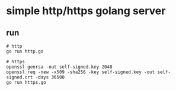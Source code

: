 # simple http/https golang server

## run
```
# http
go run http.go

# https
openssl genrsa -out self-signed.key 2048
openssl req -new -x509 -sha256 -key self-signed.key -out self-signed.crt -days 36500
go run https.go
```
